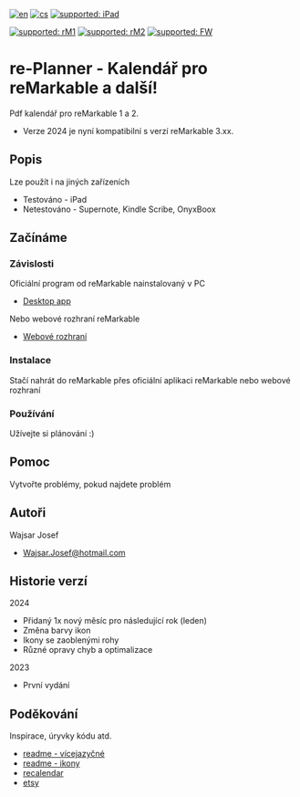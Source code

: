 [![en](https://img.shields.io/badge/lang-en-red.svg)](https://github.com/PepikVaio/reMarkable_re-Planner/tree/main?tab=readme-ov-file)
[![cs](https://img.shields.io/badge/lang-cs-springgreen.svg)](https://github.com/PepikVaio/reMarkable_re-Planner/blob/main/.github/README.cs.md)
[![supported: iPad](https://img.shields.io/badge/iPad-supported-green)](https://www.apple.com/cz/ipad/)

[![supported: rM1](https://img.shields.io/badge/rM1-supported-green)](https://remarkable.com/store/remarkable)
[![supported: rM2](https://img.shields.io/badge/rM2-supported-green)](https://remarkable.com/store/remarkable-2)
[![supported: FW](https://img.shields.io/badge/reMarkable-Compatible_with_FW_3.xx-green)]()



# re-Planner - Kalendář pro reMarkable a další!

Pdf kalendář pro reMarkable 1 a 2.
* Verze 2024 je nyní kompatibilní s verzí reMarkable 3.xx.


## Popis

Lze použít i na jiných zařízeních
* Testováno - iPad
* Netestováno - Supernote, Kindle Scribe, OnyxBoox


## Začínáme

### Závislosti

Oficiální program od reMarkable nainstalovaný v PC
* [Desktop app](https://my.remarkable.com/device/desktop)

Nebo webové rozhraní reMarkable
* [Webové rozhraní](https://my.remarkable.com/myfiles)

### Instalace
Stačí nahrát do reMarkable přes oficiální aplikaci reMarkable nebo webové rozhraní

### Používání
Užívejte si plánování :)


## Pomoc
Vytvořte problémy, pokud najdete problém


## Autoři

Wajsar Josef
* Wajsar.Josef@hotmail.com


## Historie verzí

2024
* Přidaný 1x nový měsíc pro následující rok (leden)
* Změna barvy ikon
* Ikony se zaoblenými rohy
* Různé opravy chyb a optimalizace

2023
* První vydání


## Poděkování

Inspirace, úryvky kódu atd.
* [readme - vícejazyčné](https://github.com/jonatasemidio/multilanguage-readme-pattern)
* [readme - ikony](https://www.etsy.com/?ref=lgo)
* [recalendar](https://github.com/klimeryk/recalendar)
* [etsy](https://www.etsy.com/?ref=lgo)

